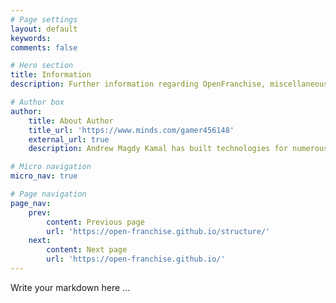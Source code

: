 ```yaml
---
# Page settings
layout: default
keywords:
comments: false

# Hero section
title: Information
description: Further information regarding OpenFranchise, miscellaneous information, comments, logs and/or updates

# Author box
author:
    title: About Author
    title_url: 'https://www.minds.com/gamer456148'
    external_url: true
    description: Andrew Magdy Kamal has built technologies for numerous startups. He currently does research in Computational Genomics, Distributed Systems, and Quantum Computing. He is a Copt, and likes to play a variety of sports or build things in his free time.

# Micro navigation
micro_nav: true

# Page navigation
page_nav:
    prev:
        content: Previous page
        url: 'https://open-franchise.github.io/structure/'
    next:
        content: Next page
        url: 'https://open-franchise.github.io/'
---
```


Write your markdown here ...
